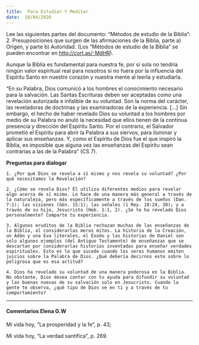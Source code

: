 ```yaml
---
title:  Para Estudiar Y Meditar
date:  10/04/2020
---
```


Lee las siguientes partes del documento: “Métodos de estudio de la Biblia”: 2. Presuposiciones que surgen de las afirmaciones de la Biblia, parte a) Origen, y parte b) Autoridad. (Los “Métodos de estudio de la Biblia” se pueden encontrar en http://cort.as/-MdHR).

Aunque la Biblia es fundamental para nuestra fe, por sí sola no tendría ningún valor espiritual real para nosotros si no fuera por la influencia del Espíritu Santo en nuestro corazón y nuestra mente al leerla y estudiarla.

“En su Palabra, Dios comunicó a los hombres el conocimiento necesario para la salvación. Las Santas Escrituras deben ser aceptadas como una revelación autorizada e infalible de su voluntad. Son la norma del carácter, las reveladoras de doctrinas y las examinadoras de la experiencia. [...] Sin embargo, el hecho de haber revelado Dios su voluntad a los hombres por medio de su Palabra no anuló la necesidad que ellos tienen de la continua presencia y dirección del Espíritu Santo. Por el contrario, el Salvador prometió el Espíritu para abrir la Palabra a sus siervos, para iluminar y aplicar sus enseñanzas. Y, como el Espíritu de Dios fue el que inspiró la Biblia, es imposible que alguna vez las enseñanzas del Espíritu sean contrarias a las de la Palabra” (CS 7).

**Preguntas para dialogar**

`1. ¿Por qué Dios se revela a sí mismo y nos revela su voluntad? ¿Por qué necesitamos la Revelación?`

`2. ¿Cómo se revela Dios? Él utiliza diferentes medios para revelar algo acerca de sí mismo. Lo hace de una manera más general a través de la naturaleza, pero más específicamente a través de los sueños (Dan. 7:1); las visiones (Gén. 15:1); las señales (1 Rey. 18:24, 38); y a través de su hijo, Jesucristo (Heb. 1:1, 2). ¿Se te ha revelado Dios personalmente? Comparte tu experiencia.`

`3. Algunos eruditos de la Biblia rechazan muchas de las enseñanzas de la Biblia, al considerarlas meros mitos. La historia de la Creación, un Adán y una Eva literales, el Éxodo y las historias de Daniel son solo algunos ejemplos (del Antiguo Testamento) de enseñanzas que se descartan por considerarlas historias inventadas para enseñar verdades espirituales. Esto es lo que sucede cuando los seres humanos emiten juicios sobre la Palabra de Dios. ¿Qué debería decirnos esto sobre lo peligrosa que es esa actitud?`

`4. Dios ha revelado su voluntad de una manera poderosa en la Biblia. No obstante, Dios desea contar con tu ayuda para difundir su voluntad y las buenas nuevas de su salvación solo en Jesucristo. Cuando la gente te observa, ¿qué tipo de Dios ve en ti y a través de tu comportamiento?`

---

#### Comentarios Elena G.W

Mi vida hoy, “La prosperidad y la fe”, p. 43;

Mi vida hoy, “La verdad santifica”, p. 269.